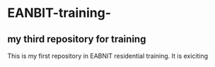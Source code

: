 # EANBIT-training-
## my third repository for training ## 
This is my first repository in EABNIT residential training.
It is exiciting 
